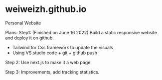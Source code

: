 # weiweizh.github.io
Personal Website

Plans:
Step1: (Finished on June 16 2022)
Build a static responsive website and deploy it on github.
- Tailwind for Css framework to update the visuals
- Using VS studio code + git + github push

Step 2:
Use next.js to make it a web page. 

Step 3:
Improvements, add tracking statistics.
